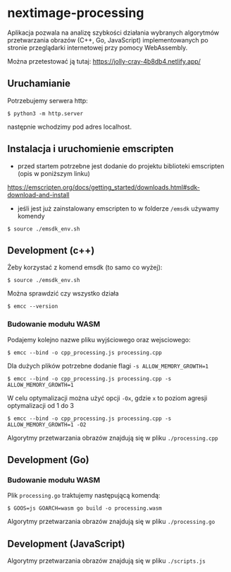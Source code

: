 # nextimage-processing

Aplikacja pozwala na analizę szybkości działania wybranych algorytmów przetwarzania obrazów (C++, Go, JavaScript) implementowanych po stronie przeglądarki internetowej przy pomocy WebAssembly.

Można przetestować ją tutaj: https://jolly-cray-4b8db4.netlify.app/

## Uruchamianie

Potrzebujemy serwera http:

`$ python3 -m http.server`

następnie wchodzimy pod adres localhost.

## Instalacja i uruchomienie emscripten

- przed startem potrzebne jest dodanie do projektu biblioteki emscripten (opis w poniższym linku)

https://emscripten.org/docs/getting_started/downloads.html#sdk-download-and-install

- jeśli jest już zainstalowany emscripten to w folderze `/emsdk` używamy komendy

`$ source ./emsdk_env.sh`

## Development (c++)

Żeby korzystać z komend emsdk (to samo co wyżej):

`$ source ./emsdk_env.sh`

Można sprawdzić czy wszystko działa

`$ emcc --version`

### Budowanie modułu WASM

Podajemy kolejno nazwe pliku wyjściowego oraz wejsciowego:

`$ emcc --bind -o cpp_processing.js processing.cpp`

Dla dużych plików potrzebne dodanie flagi `-s ALLOW_MEMORY_GROWTH=1`

`$ emcc --bind -o cpp_processing.js processing.cpp -s ALLOW_MEMORY_GROWTH=1`

W celu optymalizacji można użyć opcji `-Ox`, gdzie `x` to poziom agresji optymalizacji od 1 do 3

`$ emcc --bind -o cpp_processing.js processing.cpp -s ALLOW_MEMORY_GROWTH=1 -O2`

Algorytmy przetwarzania obrazów znajdują się w pliku `./processing.cpp`

## Development (Go)

### Budowanie modułu WASM

Plik `processing.go` traktujemy następującą komendą:

`$ GOOS=js GOARCH=wasm go build -o processing.wasm`

Algorytmy przetwarzania obrazów znajdują się w pliku `./processing.go`

## Development (JavaScript)

Algorytmy przetwarzania obrazów znajdują się w pliku `./scripts.js`
